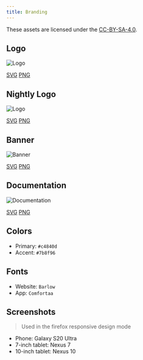 ```yaml
---
title: Branding
---
```


These assets are licensed under the [CC-BY-SA-4.0](https://github.com/LinwoodDev/Butterfly/blob/develop/BRANDING_LICENSE).

## Logo

![Logo](/img/logo.svg)

[SVG](/img/logo.svg) [PNG](/img/logo.png)

## Nightly Logo

![Logo](/img/nightly.svg)

[SVG](/img/nightly.svg) [PNG](/img/nightly.png)

## Banner

![Banner](/img/banner.svg)

[SVG](/img/banner.svg) [PNG](/img/banner.png)

## Documentation

![Documentation](/img/docs.svg)

[SVG](/img/docs.svg) [PNG](/img/docs.png)

## Colors

* Primary: `#c4840d`
* Accent: `#7b8f96`  

## Fonts

* Website: `Barlow`
* App: `Comfortaa`

## Screenshots

> Used in the firefox responsive design mode

* Phone: Galaxy S20 Ultra
* 7-inch tablet: Nexus 7
* 10-inch tablet: Nexus 10
